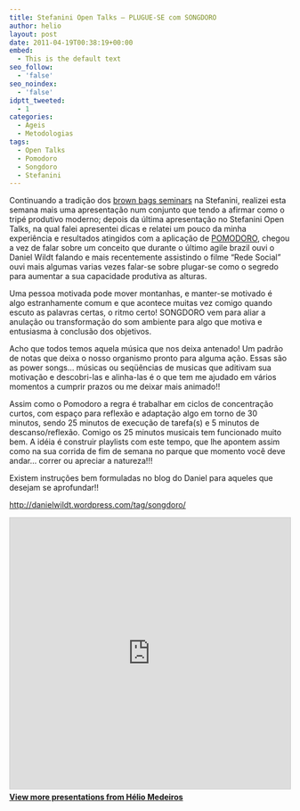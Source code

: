 ```yaml
---
title: Stefanini Open Talks – PLUGUE-SE com SONGDORO
author: helio
layout: post
date: 2011-04-19T00:38:19+00:00
embed:
  - This is the default text
seo_follow:
  - 'false'
seo_noindex:
  - 'false'
idptt_tweeted:
  - 1
categories:
  - Ageis
  - Metodologias
tags:
  - Open Talks
  - Pomodoro
  - Songdoro
  - Stefanini
---
```

Continuando a tradição dos [brown bags seminars][1] na Stefanini, realizei esta semana mais uma apresentação num conjunto que tendo a afirmar como o tripé produtivo moderno; depois da última apresentação no Stefanini Open Talks, na qual falei apresentei dicas e relatei um pouco da minha experiência e resultados atingidos com a aplicação de [POMODORO][2], chegou a vez de falar sobre um conceito que durante o último agile brazil ouvi o Daniel Wildt falando e mais recentemente assistindo o filme “Rede Social” ouvi mais algumas varias vezes falar-se sobre plugar-se como o segredo para aumentar a sua capacidade produtiva as alturas.

Uma pessoa motivada pode mover montanhas, e manter-se motivado é algo estranhamente comum e que acontece muitas vez comigo quando escuto as palavras certas, o ritmo certo! SONGDORO vem para aliar a anulação ou transformação do som ambiente para algo que motiva e entusiasma à conclusão dos objetivos.

Acho que todos temos aquela música que nos deixa antenado! Um padrão de notas que deixa o nosso organismo pronto para alguma ação. Essas são as power songs… músicas ou seqüências de musicas que aditivam sua motivação e descobri-las e alinha-las é o que tem me ajudado em vários momentos a cumprir prazos ou me deixar mais animado!!

Assim como o Pomodoro a regra é trabalhar em ciclos de concentração curtos, com espaço para reflexão e adaptação algo em torno de 30 minutos, sendo 25 minutos de execução de tarefa(s) e 5 minutos de descanso/reflexão. Comigo os 25 minutos musicais tem funcionado muito bem. A idéia é construir playlists com este tempo, que lhe apontem assim como na sua corrida de fim de semana no parque que momento você deve andar&#8230; correr ou apreciar a natureza!!!

Existem instruções bem formuladas no blog do Daniel para aqueles que desejam se aprofundar!!

<http://danielwildt.wordpress.com/tag/songdoro/>

<p style="text-align: center">
  <div style="margin-bottom: 20px;">
<iframe src="https://www.slideshare.net/slideshow/embed_code/key/ePHVpNd1rPPUEh" width="597" height="486" frameborder="0" marginwidth="0" marginheight="0" scrolling="no" style="border:1px solid #CCC; border-width:1px; margin-bottom:5px; max-width: 100%;" allowfullscreen></iframe>
</iframe>
<div style="margin-bottom:5px">
    <strong><a href="//www.slideshare.net/heliomedeiros" target="_blank">View more presentations from Hélio Medeiros</a></strong>
</div>
</div>
</p>

&nbsp;

&nbsp;

 [1]: http://en.wikipedia.org/wiki/Brown_bag_seminars "Brown bags seminars"
 [2]: /2011/01/13/stefanini-open-talks-pomodoro-technique/ "POMODORO"